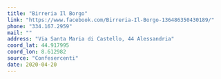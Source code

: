 ```yaml
---
title: "Birreria Il Borgo"
link: "https://www.facebook.com/Birreria-Il-Borgo-136486350430189/"
phone: "334.167.2959"
mail: ""
address: "Via Santa Maria di Castello, 44 Alessandria"
coord_lat: 44.917995
coord_lon: 8.612982
source: "Confesercenti"
date: 2020-04-20
---
```



